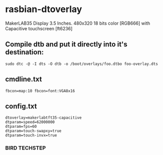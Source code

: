 # rasbian-dtoverlay
MakerLAB35 Display 3.5 Inches. 480x320 18 bits color [RGB666] with Capacitive touchscreen [ft6236] 

## Compile dtb and put it directly into it's destination:
~~~~
sudo dtc -@ -I dts -O dtb -o /boot/overlays/foo.dtbo foo-overlay.dts
~~~~
## cmdline.txt
~~~~
fbcon=map:10 fbcon=font:VGA8x16
~~~~
## config.txt
~~~~
dtoverlay=makerlabtft35-capacitive
dtparam=speed=62000000
dtparam=fps=60
dtparam=touch-swapxy=true
dtparam=touch-invx=true
~~~~

### BIRD TECHSTEP
